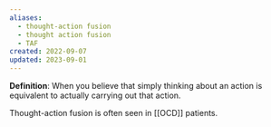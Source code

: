 ```yaml
---
aliases:
  - thought-action fusion
  - thought action fusion
  - TAF
created: 2022-09-07
updated: 2023-09-01
---
```


**Definition**: When you believe that simply thinking about an action is equivalent to actually carrying out that action.

Thought-action fusion is often seen in [[OCD]] patients.